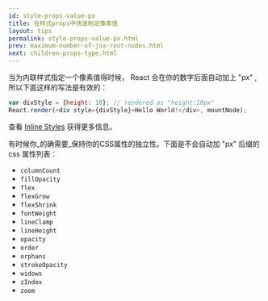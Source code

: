 ```yaml
---
id: style-props-value-px
title: 在样式props中快速制定像素值
layout: tips
permalink: style-props-value-px.html
prev: maximum-number-of-jsx-root-nodes.html
next: children-props-type.html
---
```


当为内联样式指定一个像素值得时候， React 会在你的数字后面自动加上 "px" , 所以下面这样的写法是有效的：

```js
var divStyle = {height: 10}; // rendered as "height:10px"
React.render(<div style={divStyle}>Hello World!</div>, mountNode);
```
查看 [Inline Styles](/react/tips/inline-styles.html) 获得更多信息。

有时候你_的确需要_保持你的CSS属性的独立性。下面是不会自动加 "px" 后缀的 css 属性列表： 

- `columnCount`
- `fillOpacity`
- `flex`
- `flexGrow`
- `flexShrink`
- `fontWeight`
- `lineClamp`
- `lineHeight`
- `opacity`
- `order`
- `orphans`
- `strokeOpacity`
- `widows`
- `zIndex`
- `zoom`
